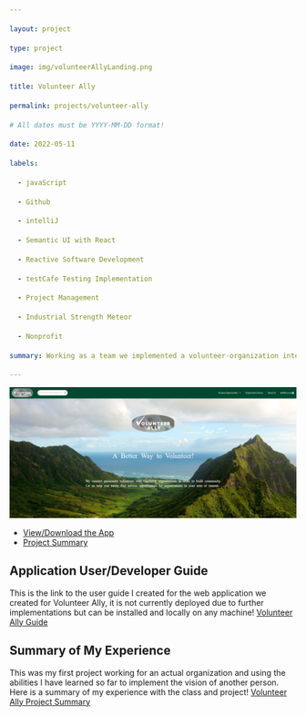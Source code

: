 ```yaml
---

layout: project

type: project

image: img/volunteerAllyLanding.png

title: Volunteer Ally

permalink: projects/volunteer-ally

# All dates must be YYYY-MM-DD format!

date: 2022-05-11

labels:

  - javaScript

  - Github

  - intelliJ

  - Semantic UI with React

  - Reactive Software Development

  - testCafe Testing Implementation

  - Project Management

  - Industrial Strength Meteor

  - Nonprofit

summary: Working as a team we implemented a volunteer-organization interface with the overall purpose of increasing volunteer hours in Hawaii.

---
```


<div class="ui large rounded images">

  <img class="ui image" src="../img/volunteerAllyLanding.png">

</div>

  - [View/Download the App](#application-userdeveloper-guide)
  - [Project Summary](#summary-of-my-experience)


## Application User/Developer Guide

This is the link to the user guide I created for the web application we created for Volunteer Ally, it is not currently deployed due to further implementations but can be installed and locally on any machine! [Volunteer Ally Guide](https://uh-manoa-meteorites.github.io/)

## Summary of My Experience

This was my first project working for an actual organization and using the abilities I have learned so far to implement the vision of another person. Here is a summary of my experience with the class and project! [Volunteer Ally Project Summary](https://nicholasbcarr.github.io/essays/nonprofit-software-engineer.html)



